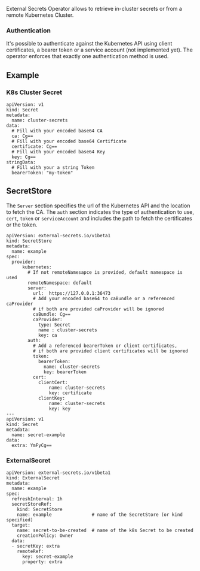 External Secrets Operator allows to retrieve in-cluster secrets or from a remote Kubernetes Cluster.

### Authentication

It's possible to authenticate against the Kubernetes API using client certificates, a bearer token or a service account (not implemented yet). The operator enforces that exactly one authentication method is used.

## Example

### K8s Cluster Secret


```
apiVersion: v1
kind: Secret
metadata:
  name: cluster-secrets
data:
  # Fill with your encoded base64 CA
  ca: Cg==
  # Fill with your encoded base64 Certificate
  certificate: Cg==
  # Fill with your encoded base64 Key
  key: Cg==
stringData:
  # Fill with your a string Token
  bearerToken: "my-token"
```

## SecretStore

The `Server` section specifies the url of the Kubernetes API and the location to fetch the CA. The `auth` section indicates the type of authentication to use, `cert`, `token` or `serviceAccount` and includes the path to fetch the certificates or the token.

```
apiVersion: external-secrets.io/v1beta1
kind: SecretStore
metadata:
  name: example
spec:
  provider:
      kubernetes:
        # If not remoteNamesapce is provided, default namespace is used
        remoteNamespace: default  
        server: 
          url:  https://127.0.0.1:36473
          # Add your encoded base64 to caBundle or a referenced caProvider
          # if both are provided caProvider will be ignored
          caBundle: Cg==
          caProvider: 
            type: Secret
            name : cluster-secrets
            key: ca
        auth:
          # Add a referenced bearerToken or client certificates, 
          # if both are provided client certificates will be ignored
          token:
            bearerToken:
              name: cluster-secrets
              key: bearerToken
          cert:
            clientCert: 
                name: cluster-secrets
                key: certificate
            clientKey: 
                name: cluster-secrets
                key: key
---
apiVersion: v1
kind: Secret
metadata:
  name: secret-example
data:
  extra: YmFyCg==
```
        
### ExternalSecret

```
apiVersion: external-secrets.io/v1beta1
kind: ExternalSecret
metadata:
  name: example
spec:
  refreshInterval: 1h           
  secretStoreRef:
    kind: SecretStore
    name: example               # name of the SecretStore (or kind specified)
  target:
    name: secret-to-be-created  # name of the k8s Secret to be created
    creationPolicy: Owner
  data:
  - secretKey: extra
    remoteRef:
      key: secret-example
      property: extra
```